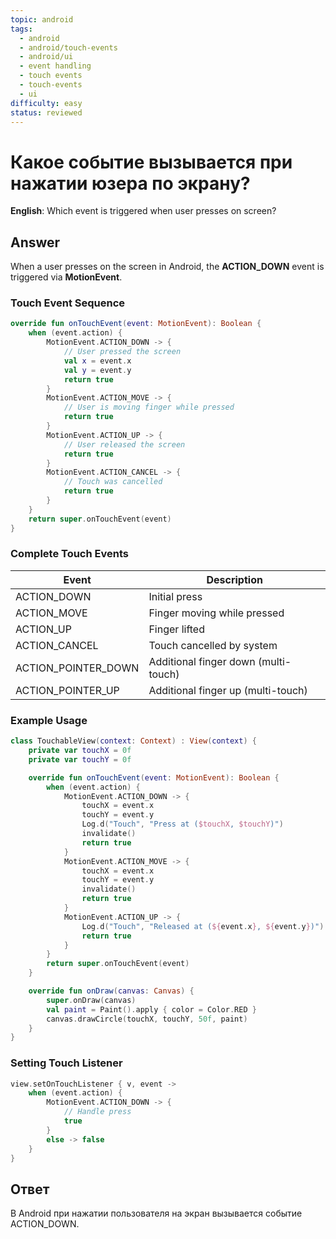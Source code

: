 ```yaml
---
topic: android
tags:
  - android
  - android/touch-events
  - android/ui
  - event handling
  - touch events
  - touch-events
  - ui
difficulty: easy
status: reviewed
---
```


# Какое событие вызывается при нажатии юзера по экрану?

**English**: Which event is triggered when user presses on screen?

## Answer

When a user presses on the screen in Android, the **ACTION_DOWN** event is triggered via **MotionEvent**.

### Touch Event Sequence

```kotlin
override fun onTouchEvent(event: MotionEvent): Boolean {
    when (event.action) {
        MotionEvent.ACTION_DOWN -> {
            // User pressed the screen
            val x = event.x
            val y = event.y
            return true
        }
        MotionEvent.ACTION_MOVE -> {
            // User is moving finger while pressed
            return true
        }
        MotionEvent.ACTION_UP -> {
            // User released the screen
            return true
        }
        MotionEvent.ACTION_CANCEL -> {
            // Touch was cancelled
            return true
        }
    }
    return super.onTouchEvent(event)
}
```

### Complete Touch Events

| Event | Description |
|-------|-------------|
| ACTION_DOWN | Initial press |
| ACTION_MOVE | Finger moving while pressed |
| ACTION_UP | Finger lifted |
| ACTION_CANCEL | Touch cancelled by system |
| ACTION_POINTER_DOWN | Additional finger down (multi-touch) |
| ACTION_POINTER_UP | Additional finger up (multi-touch) |

### Example Usage

```kotlin
class TouchableView(context: Context) : View(context) {
    private var touchX = 0f
    private var touchY = 0f

    override fun onTouchEvent(event: MotionEvent): Boolean {
        when (event.action) {
            MotionEvent.ACTION_DOWN -> {
                touchX = event.x
                touchY = event.y
                Log.d("Touch", "Press at ($touchX, $touchY)")
                invalidate()
                return true
            }
            MotionEvent.ACTION_MOVE -> {
                touchX = event.x
                touchY = event.y
                invalidate()
                return true
            }
            MotionEvent.ACTION_UP -> {
                Log.d("Touch", "Released at (${event.x}, ${event.y})")
                return true
            }
        }
        return super.onTouchEvent(event)
    }

    override fun onDraw(canvas: Canvas) {
        super.onDraw(canvas)
        val paint = Paint().apply { color = Color.RED }
        canvas.drawCircle(touchX, touchY, 50f, paint)
    }
}
```

### Setting Touch Listener

```kotlin
view.setOnTouchListener { v, event ->
    when (event.action) {
        MotionEvent.ACTION_DOWN -> {
            // Handle press
            true
        }
        else -> false
    }
}
```

## Ответ

В Android при нажатии пользователя на экран вызывается событие ACTION_DOWN.

